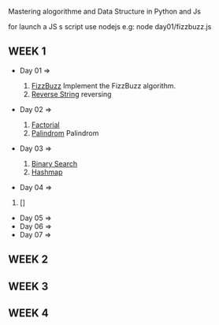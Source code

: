 Mastering alogorithme and Data Structure in Python and Js

 
   for launch a JS s script use nodejs e.g: node day01/fizzbuzz.js 

## WEEK 1 

- Day 01 => 
    1. [FizzBuzz](day01/fizzbuzz.js) Implement the FizzBuzz algorithm.
    2. [Reverse String](day01/reverse_str.js) reversing 
   
- Day 02 =>
    1. [Factorial](day01/factorial.js) 
    2. [Palindrom](day01/palindro.js) Palindrom 
- Day 03 => 
    1. [Binary Search](day03/binary_search.py)
    2. [Hashmap](day03/hash_map.py)
- Day 04 =>
1. []
- Day 05 =>
- Day 06 =>
- Day 07 =>

## WEEK 2

## WEEK 3

## WEEK 4
